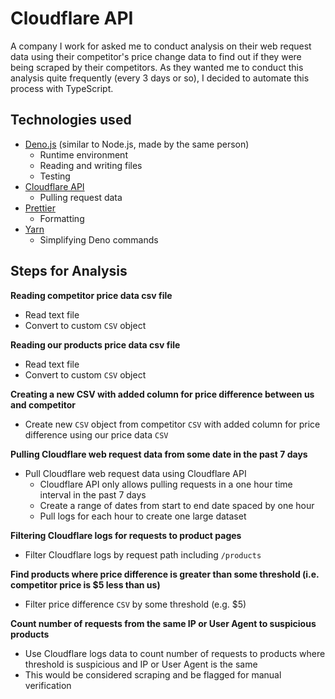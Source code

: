 # Cloudflare API

A company I work for asked me to conduct analysis on their web request data
using their competitor's price change data to find out if they were being
scraped by their competitors. As they wanted me to conduct this analysis quite
frequently (every 3 days or so), I decided to automate this process with
TypeScript.

## Technologies used

- [Deno.js](https://deno.land/) (similar to Node.js, made by the same person)
  - Runtime environment
  - Reading and writing files
  - Testing
- [Cloudflare API](https://test.com)
  - Pulling request data
- [Prettier](https://test.com)
  - Formatting
- [Yarn](https://test.com)
  - Simplifying Deno commands

## Steps for Analysis

**Reading competitor price data csv file**

- Read text file
- Convert to custom `CSV` object

**Reading our products price data csv file**

- Read text file
- Convert to custom `CSV` object

**Creating a new CSV with added column for price difference between us and
competitor**

- Create new `CSV` object from competitor `CSV` with added column for price
  difference using our price data `CSV`

**Pulling Cloudflare web request data from some date in the past 7 days**

- Pull Cloudflare web request data using Cloudflare API
  - Cloudflare API only allows pulling requests in a one hour time interval in
    the past 7 days
  - Create a range of dates from start to end date spaced by one hour
  - Pull logs for each hour to create one large dataset

**Filtering Cloudflare logs for requests to product pages**

- Filter Cloudflare logs by request path including `/products`

**Find products where price difference is greater than some threshold (i.e.
competitor price is $5 less than us)**

- Filter price difference `CSV` by some threshold (e.g. $5)

**Count number of requests from the same IP or User Agent to suspicious
products**

- Use Cloudflare logs data to count number of requests to products where
  threshold is suspicious and IP or User Agent is the same
- This would be considered scraping and be flagged for manual verification

